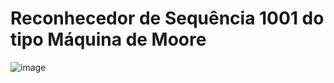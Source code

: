 # Reconhecedor de Sequência 1001 do tipo Máquina de Moore

![image](https://user-images.githubusercontent.com/70021084/182057593-4f4680b1-f625-4547-86dc-34225c709f02.png)


